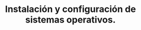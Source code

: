 ---
title: Instalación y configuración de sistemas operativos.
description: Manual de Organización de Centros de Cómputo
---